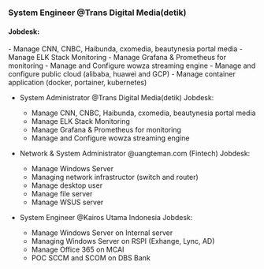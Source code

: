 <h3>System Engineer @Trans Digital Media(detik)</h3>
    <h4>Jobdesk:</h4>
    <ul>
    </ul>
    - Manage CNN, CNBC, Haibunda, cxomedia, beautynesia portal media
    - Manage ELK Stack Monitoring
    - Manage Grafana & Prometheus for monitoring
    - Manage and Configure wowza streaming engine
    - Manage and configure public cloud (alibaba, huawei and GCP)
    - Manage container application (docker, portainer, kubernetes)

- System Administrator @Trans Digital Media(detik)
    Jobdesk:
    - Manage CNN, CNBC, Haibunda, cxomedia, beautynesia portal media
    - Manage ELK Stack Monitoring
    - Manage Grafana & Prometheus for monitoring
    - Manage and Configure wowza streaming engine

- Network & System Administrator @uangteman.com (Fintech)
    Jobdesk:
    - Manage Windows Server
    - Managing network infrastructor (switch and router)
    - Manage desktop user
    - Manage file server 
    - Manage WSUS server

- System Engineer @Kairos Utama Indonesia
    Jobdesk:
    - Manage Windows Server on Internal server
    - Managing Windows Server on RSPI (Exhange, Lync, AD)
    - Manage Office 365 on MCAI
    - POC SCCM and SCOM on DBS Bank